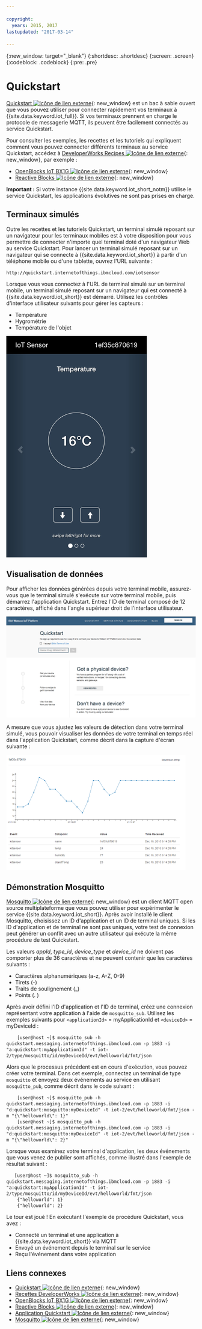 ```yaml
---

copyright:
  years: 2015, 2017
lastupdated: "2017-03-14"

---
```


{:new_window: target="_blank"}
{:shortdesc: .shortdesc}
{:screen: .screen}
{:codeblock: .codeblock}
{:pre: .pre}

# Quickstart

[Quickstart ![Icône de lien externe](../../../../icons/launch-glyph.svg "External link icon")](https://quickstart.internetofthings.ibmcloud.com/#/){: new_window} est un bac à sable ouvert que vous pouvez utiliser pour connecter rapidement vos terminaux à {{site.data.keyword.iot_full}}. Si vos terminaux prennent en charge le protocole de messagerie MQTT, ils peuvent être facilement connectés au service Quickstart.

Pour consulter les exemples, les recettes et les tutoriels qui expliquent comment vous pouvez connecter différents terminaux au service Quickstart, accédez à [DeveloperWorks Recipes ![Icône de lien externe](../../../../icons/launch-glyph.svg "External link icon")](https://developer.ibm.com/recipes/){: new_window}, par exemple :

- [OpenBlocks IoT BX1G ![Icône de lien externe](../../../../icons/launch-glyph.svg "External link icon")](https://developer.ibm.com/recipes/tutorials/openblocks-iot-bx1g-for-iot-foundation-quickstart/){: new_window}
- [Reactive Blocks ![Icône de lien externe](../../../../icons/launch-glyph.svg "External link icon")](https://developer.ibm.com/recipes/tutorials/reactive-blocks-and-java-to-iot-foundation-part-1-quickstart/){: new_window}


**Important :** Si votre instance {{site.data.keyword.iot_short_notm}} utilise le service Quickstart, les applications évolutives ne sont pas prises en charge.

## Terminaux simulés

Outre les recettes et les tutoriels Quickstart, un terminal simulé reposant sur un navigateur pour les terminaux mobiles est à votre disposition pour vous permettre de connecter n'importe quel terminal doté d'un navigateur Web au service Quickstart. Pour lancer un terminal simulé reposant sur un navigateur qui se connecte à {{site.data.keyword.iot_short}} à partir d'un téléphone mobile ou d'une tablette, ouvrez l'URL suivante :

```
http://quickstart.internetofthings.ibmcloud.com/iotsensor
```

Lorsque vous vous connectez à l'URL de terminal simulé sur un terminal mobile, un terminal simulé reposant sur un navigateur qui est connecté à {{site.data.keyword.iot_short}} est démarré. Utilisez les contrôles d'interface utilisateur suivants pour gérer les capteurs :

- Température
- Hygrométrie
- Température de l'objet


![image](iotsensor.png)

## Visualisation de données

Pour afficher les données générées depuis votre terminal mobile, assurez-vous que le terminal simulé s'exécute sur votre terminal mobile, puis démarrez l'application Quickstart. Entrez l'ID de terminal composé de 12 caractères, affiché dans l'angle supérieur droit de l'interface utilisateur.

![image](quickstart.png)

A mesure que vous ajustez les valeurs de détection dans votre terminal simulé, vous pouvoir visualiser les données de votre terminal en temps réel dans l'application Quickstart, comme décrit dans la capture d'écran suivante :

![image](iotsensor_data.png)


## Démonstration Mosquitto

[Mosquitto ![Icône de lien externe](../../../../icons/launch-glyph.svg "External link icon")](http://mosquitto.org/){: new_window} est un client MQTT open source multiplateforme que vous pouvez utiliser pour expérimenter le service {{site.data.keyword.iot_short}}. Après avoir installé le client Mosquitto, choisissez un ID d'application et un ID de terminal uniques. Si les ID d'application et de terminal ne sont pas uniques, votre test de connexion peut générer un conflit avec un autre utilisateur qui exécute la même procédure de test Quickstart.

Les valeurs *appId*, *type_id*, *device_type* et *device_id* ne doivent pas comporter plus de 36 caractères et ne peuvent contenir que les caractères suivants :
- Caractères alphanumériques (a-z, A-Z, 0-9)
- Tirets (-)
- Traits de soulignement (_)
- Points (. )

Après avoir défini l'ID d'application et l'ID de terminal, créez une connexion représentant votre application à l'aide de `mosquitto_sub`. Utilisez les exemples suivants pour `<applicationId>` = myApplicationId et `<deviceId>` = myDeviceId :
```
    [user@host ~]$ mosquitto_sub -h quickstart.messaging.internetofthings.ibmcloud.com -p 1883 -i "a:quickstart:myApplicationId" -t iot-2/type/mosquitto/id/myDeviceId/evt/helloworld/fmt/json

```

Alors que le processus précédent est en cours d'exécution, vous pouvez créer votre terminal. Dans cet exemple, connectez un terminal de type `mosquitto` et envoyez deux événements au service en utilisant `mosquitto_pub`, comme décrit dans le code suivant :

```
    [user@host ~]$ mosquitto_pub -h quickstart.messaging.internetofthings.ibmcloud.com -p 1883 -i "d:quickstart:mosquitto:myDeviceId" -t iot-2/evt/helloworld/fmt/json -m "{\"helloworld\": 1}"
    [user@host ~]$ mosquitto_pub -h quickstart.messaging.internetofthings.ibmcloud.com -p 1883 -i "d:quickstart:mosquitto:myDeviceId" -t iot-2/evt/helloworld/fmt/json -m "{\"helloworld\": 2}"
```
Lorsque vous examinez votre terminal d'application, les deux événements que vous venez de publier sont affichés, comme illustré dans l'exemple de résultat suivant :

```
   [user@host ~]$ mosquitto_sub -h quickstart.messaging.internetofthings.ibmcloud.com -p 1883 -i "a:quickstart:myApplicationId" -t iot-2/type/mosquitto/id/myDeviceId/evt/helloworld/fmt/json
    {"helloworld": 1}
    {"helloworld": 2}
```

Le tour est joué ! En exécutant l'exemple de procédure Quickstart, vous avez :
- Connecté un terminal et une application à {{site.data.keyword.iot_short}} via MQTT
- Envoyé un événement depuis le terminal sur le service
- Reçu l'événement dans votre application


## Liens connexes

- [Quickstart ![Icône de lien externe](../../../../icons/launch-glyph.svg "External link icon")](https://quickstart.internetofthings.ibmcloud.com){: new_window}
- [Recettes DeveloperWorks ![Icône de lien externe](../../../../icons/launch-glyph.svg "External link icon")](https://developer.ibm.com/recipes){: new_window}
- [OpenBlocks IoT BX1G ![Icône de lien externe](../../../../icons/launch-glyph.svg "External link icon")](https://developer.ibm.com/recipes/tutorials/openblocks-iot-bx1g-for-iot-foundation-quickstart/){: new_window}
- [Reactive Blocks ![Icône de lien externe](../../../../icons/launch-glyph.svg "External link icon")](https://developer.ibm.com/recipes/tutorials/reactive-blocks-and-java-to-iot-foundation-part-1-quickstart/){: new_window}
- [Application Quickstart ![Icône de lien externe](../../../../icons/launch-glyph.svg "External link icon")](http://quickstart.internetofthings.ibmcloud.com){: new_window}
- [Mosquitto ![Icône de lien externe](../../../../icons/launch-glyph.svg "External link icon")](http://mosquitto.org/){: new_window}
